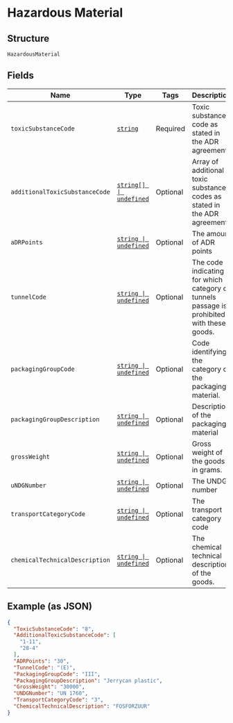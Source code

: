 
# Hazardous Material

## Structure

`HazardousMaterial`

## Fields

| Name | Type | Tags | Description |
|  --- | --- | --- | --- |
| `toxicSubstanceCode` | [`string`](../../doc/models/string-enum.md) | Required | Toxic substance code as stated in the ADR agreement |
| `additionalToxicSubstanceCode` | [`string[] \| undefined`](../../doc/models/string-enum.md) | Optional | Array of additional toxic substance codes as stated in the ADR agreement |
| `aDRPoints` | [`string \| undefined`](../../doc/models/string-enum.md) | Optional | The amount of ADR points |
| `tunnelCode` | [`string \| undefined`](../../doc/models/string-enum.md) | Optional | The code indicating for which category of tunnels passage is prohibited with these goods. |
| `packagingGroupCode` | [`string \| undefined`](../../doc/models/string-enum.md) | Optional | Code identifying the category of the packaging material. |
| `packagingGroupDescription` | [`string \| undefined`](../../doc/models/string-enum.md) | Optional | Description of the packaging material |
| `grossWeight` | [`string \| undefined`](../../doc/models/string-enum.md) | Optional | Gross weight of the goods in grams. |
| `uNDGNumber` | [`string \| undefined`](../../doc/models/string-enum.md) | Optional | The UNDG number |
| `transportCategoryCode` | [`string \| undefined`](../../doc/models/string-enum.md) | Optional | The transport category code |
| `chemicalTechnicalDescription` | [`string \| undefined`](../../doc/models/string-enum.md) | Optional | The chemical technical description of the goods. |

## Example (as JSON)

```json
{
  "ToxicSubstanceCode": "8",
  "AdditionalToxicSubstanceCode": [
    "1-11",
    "28-4"
  ],
  "ADRPoints": "30",
  "TunnelCode": "(E)",
  "PackagingGroupCode": "III",
  "PackagingGroupDescription": "Jerrycan plastic",
  "GrossWeight": "30000",
  "UNDGNumber": "UN 1760",
  "TransportCategoryCode": "3",
  "ChemicalTechnicalDescription": "FOSFORZUUR"
}
```

